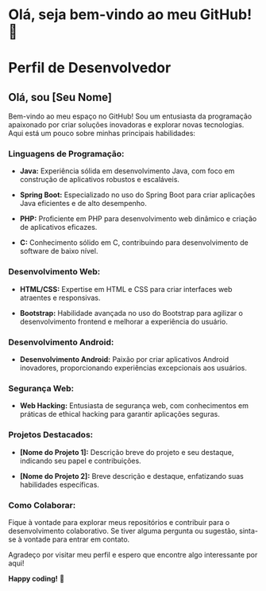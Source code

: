# Olá, seja bem-vindo ao meu GitHub! 👋

# Perfil de Desenvolvedor

## Olá, sou [Seu Nome]

Bem-vindo ao meu espaço no GitHub! Sou um entusiasta da programação apaixonado por criar soluções inovadoras e explorar novas tecnologias. Aqui está um pouco sobre minhas principais habilidades:

### Linguagens de Programação:

- **Java:** Experiência sólida em desenvolvimento Java, com foco em construção de aplicativos robustos e escaláveis.

- **Spring Boot:** Especializado no uso do Spring Boot para criar aplicações Java eficientes e de alto desempenho.

- **PHP:** Proficiente em PHP para desenvolvimento web dinâmico e criação de aplicativos eficazes.

- **C:** Conhecimento sólido em C, contribuindo para desenvolvimento de software de baixo nível.

### Desenvolvimento Web:

- **HTML/CSS:** Expertise em HTML e CSS para criar interfaces web atraentes e responsivas.

- **Bootstrap:** Habilidade avançada no uso do Bootstrap para agilizar o desenvolvimento frontend e melhorar a experiência do usuário.

### Desenvolvimento Android:

- **Desenvolvimento Android:** Paixão por criar aplicativos Android inovadores, proporcionando experiências excepcionais aos usuários.

### Segurança Web:

- **Web Hacking:** Entusiasta de segurança web, com conhecimentos em práticas de ethical hacking para garantir aplicações seguras.

### Projetos Destacados:

- **[Nome do Projeto 1]:** Descrição breve do projeto e seu destaque, indicando seu papel e contribuições.

- **[Nome do Projeto 2]:** Breve descrição e destaque, enfatizando suas habilidades específicas.

### Como Colaborar:

Fique à vontade para explorar meus repositórios e contribuir para o desenvolvimento colaborativo. Se tiver alguma pergunta ou sugestão, sinta-se à vontade para entrar em contato.

Agradeço por visitar meu perfil e espero que encontre algo interessante por aqui!

**Happy coding!** 🚀


